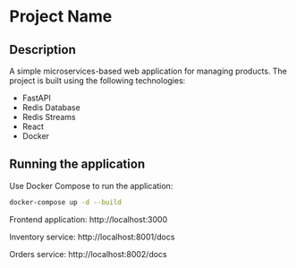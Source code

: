 # Project Name

## Description

A simple microservices-based web application for managing products. The project is built using the following technologies:

- FastAPI
- Redis Database
- Redis Streams
- React
- Docker


## Running the application

Use Docker Compose to run the application:
```bash
docker-compose up -d --build

```

Frontend application:
http://localhost:3000

Inventory service:
http://localhost:8001/docs 

Orders service:
http://localhost:8002/docs



